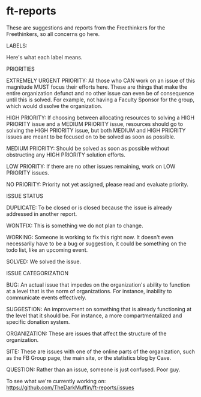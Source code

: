 # ft-reports
These are suggestions and reports from the Freethinkers for the Freethinkers, so all concerns go here.

LABELS:

Here's what each label means.


PRIORITIES


EXTREMELY URGENT PRIORITY: All those who CAN work on an issue of this magnitude MUST focus their efforts here. These are things that make the entire organization defunct and no other issue can even be of consequence until this is solved. For example, not having a Faculty Sponsor for the group, which would dissolve the organization.

HIGH PRIORITY: If choosing between allocating resources to solving a HIGH PRIORITY issue and a MEDIUM PRIORITY issue, resources should go to solving the HIGH PRIORITY issue, but both MEDIUM and HIGH PRIORITY issues are meant to be focused on to be solved as soon as possible.

MEDIUM PRIORITY: Should be solved as soon as possible without obstructing any HIGH PRIORITY solution efforts.

LOW PRIORITY: If there are no other issues remaining, work on LOW PRIORITY issues.

NO PRIORITY: Priority not yet assigned, please read and evaluate priority.


ISSUE STATUS


DUPLICATE: To be closed or is closed because the issue is already addressed in another report.

WONTFIX: This is something we do not plan to change.

WORKING: Someone is working to fix this right now. It doesn't even necessarily have to be a bug or suggestion, it could be something on the todo list, like an upcoming event.

SOLVED: We solved the issue.


ISSUE CATEGORIZATION


BUG: An actual issue that impedes on the organization's ability to function at a level that is the norm of organizations. For instance, inability to communicate events effectively.

SUGGESTION: An improvement on something that is already functioning at the level that it should be. For instance, a more compartmentalized and specific donation system.

ORGANIZATION: These are issues that affect the structure of the organization.

SITE: These are issues with one of the online parts of the organization, such as the FB Group page, the main site, or the statistics blog by Cave.

QUESTION: Rather than an issue, someone is just confused. Poor guy.

To see what we're currently working on: https://github.com/TheDarkMuffin/ft-reports/issues

